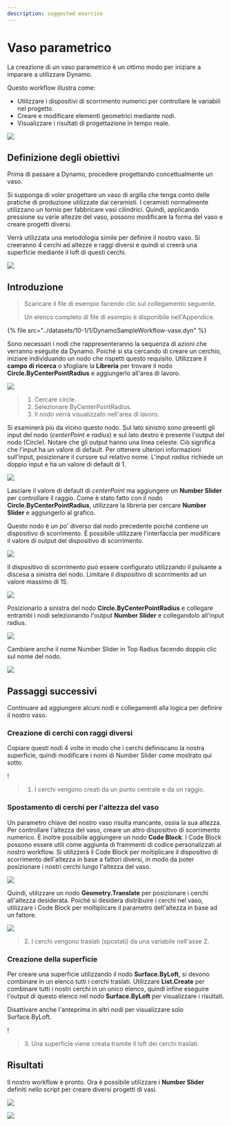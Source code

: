 ```yaml
---
description: suggested exercise
---
```


# Vaso parametrico

La creazione di un vaso parametrico è un ottimo modo per iniziare a imparare a utilizzare Dynamo.

Questo workflow illustra come:

* Utilizzare i dispositivi di scorrimento numerici per controllare le variabili nel progetto.
* Creare e modificare elementi geometrici mediante nodi.
* Visualizzare i risultati di progettazione in tempo reale.

![](../../1\_introduction/images/1-2/vase1.gif)

## Definizione degli obiettivi

Prima di passare a Dynamo, procedere progettando concettualmente un vaso.

Si supponga di voler progettare un vaso di argilla che tenga conto delle pratiche di produzione utilizzate dai ceramisti. I ceramisti normalmente utilizzano un tornio per fabbricare vasi cilindrici. Quindi, applicando pressione su varie altezze del vaso, possono modificare la forma del vaso e creare progetti diversi.

Verrà utilizzata una metodologia simile per definire il nostro vaso. Si creeranno 4 cerchi ad altezze e raggi diversi e quindi si creerà una superficie mediante il loft di questi cerchi.

![](../images/10-1/1/vase2.png)

## Introduzione

> Scaricare il file di esempio facendo clic sul collegamento seguente.
>
> Un elenco completo di file di esempio è disponibile nell'Appendice.

{% file src="../datasets/10-1/1/DynamoSampleWorkflow-vase.dyn" %}

Sono necessari i nodi che rappresenteranno la sequenza di azioni che verranno eseguite da Dynamo. Poiché si sta cercando di creare un cerchio, iniziare individuando un nodo che rispetti questo requisito. Utilizzare il **campo di ricerca** o sfogliare la **Libreria** per trovare il nodo **Circle.ByCenterPointRadius** e aggiungerlo all'area di lavoro.

![](../images/10-1/1/vase8.png)

> 1. Cercare circle.
> 2. Selezionare ByCenterPointRadius.
> 3. Il nodo verrà visualizzato nell'area di lavoro.

Si esaminerà più da vicino questo nodo. Sul lato sinistro sono presenti gli input del nodo (_centerPoint_ e _radius_) e sul lato destro è presente l'output del nodo (Circle). Notare che gli output hanno una linea celeste. Ciò significa che l'input ha un valore di default. Per ottenere ulteriori informazioni sull'input, posizionare il cursore sul relativo nome. L'input _radius_ richiede un doppio input e ha un valore di default di 1.

![](../images/10-1/1/vase10.png)

Lasciare il valore di default di _centerPoint_ ma aggiungere un **Number Slider** per controllare il raggio. Come è stato fatto con il nodo **Circle.ByCenterPointRadius**, utilizzare la libreria per cercare **Number Slider** e aggiungerlo al grafico.

Questo nodo è un po' diverso dal nodo precedente poiché contiene un dispositivo di scorrimento. È possibile utilizzare l'interfaccia per modificare il valore di output del dispositivo di scorrimento.

![](../images/10-1/1/vase13\(1\).gif)

Il dispositivo di scorrimento può essere configurato utilizzando il pulsante a discesa a sinistra del nodo. Limitare il dispositivo di scorrimento ad un valore massimo di 15.

![](../images/10-1/1/vase11.png)

Posizionarlo a sinistra del nodo **Circle.ByCenterPointRadius** e collegare entrambi i nodi selezionando l'output **Number Slider** e collegandolo all'input radius.

![](../images/10-1/1/vase12.png)

Cambiare anche il nome Number Slider in Top Radius facendo doppio clic sul nome del nodo.

![](../images/10-1/1/vase14.png)

## Passaggi successivi

Continuare ad aggiungere alcuni nodi e collegamenti alla logica per definire il nostro vaso.

### Creazione di cerchi con raggi diversi

Copiare questi nodi 4 volte in modo che i cerchi definiscano la nostra superficie, quindi modificare i nomi di Number Slider come mostrato qui sotto.

\![](<../images/10-1/1/vase4 (1).png>)

> 1. I cerchi vengono creati da un punto centrale e da un raggio.

### Spostamento di cerchi per l'altezza del vaso

Un parametro chiave del nostro vaso risulta mancante, ossia la sua altezza. Per controllare l'altezza del vaso, creare un altro dispositivo di scorrimento numerico. È inoltre possibile aggiungere un nodo **Code Block**. I Code Block possono essere utili come aggiunta di frammenti di codice personalizzati al nostro workflow. Si utilizzerà il Code Block per moltiplicare il dispositivo di scorrimento dell'altezza in base a fattori diversi, in modo da poter posizionare i nostri cerchi lungo l'altezza del vaso.

![](../images/10-1/1/vase15\(1\).png)

Quindi, utilizzare un nodo **Geometry.Translate** per posizionare i cerchi all'altezza desiderata. Poiché si desidera distribuire i cerchi nel vaso, utilizzare i Code Block per moltiplicare il parametro dell'altezza in base ad un fattore.

![](../images/10-1/1/vase5.png)

> 2\. I cerchi vengono traslati (spostati) da una variabile nell'asse Z.

### Creazione della superficie

Per creare una superficie utilizzando il nodo **Surface.ByLoft**, si devono combinare in un elenco tutti i cerchi traslati. Utilizzare **List.Create** per combinare tutti i nostri cerchi in un unico elenco, quindi infine eseguire l'output di questo elenco nel nodo **Surface.ByLoft** per visualizzare i risultati.

Disattivare anche l'anteprima in altri nodi per visualizzare solo Surface.ByLoft.

\![](<../images/10-1/1/vase6 (1).png>)

> 3\. Una superficie viene creata tramite il loft dei cerchi traslati.

## Risultati

Il nostro workflow è pronto. Ora è possibile utilizzare i **Number Slider** definiti nello script per creare diversi progetti di vasi.

![](../../1\_introduction/images/1-2/vase1.gif)

![](../images/10-1/1/vase7.png)
